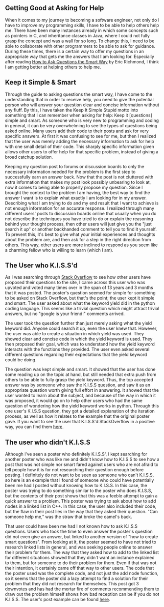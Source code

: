 Getting Good at Asking for Help
-------------------------------

When it comes to my journey to becoming a software engineer, not only do
I have to improve my programming skills, I have to be able to help
others help me. There have been many instances already in which some
concepts such as pointers in C, and inheritance classes in Java, where I
could not fully grasp the concept and was a wall for so long. To change
this, I need to be able to collaborate with other programmers to be able
to ask for guidance. During these times, there is a certain way to offer
my questions in an appropriate way that gets me the answers that I am
looking for. Especially after reading [How to Ask Questions the Smart
Way](http://www.catb.org/esr/faqs/smart-questions.html) by Eric
Richmond, I think I am getting better at helping others to help me.

Keep it Simple & Smart
----------------------

Through the guide to asking questions the smart way, I have come to the
understanding that in order to receive help, you need to give the
potential person who will answer your question clear and concise
information without any fluff. By this, I have taken the Keep It Simple
Stupid motto into something that I can remember when asking for help:
Keep it \[questions\] simple and smart. As someone who is very new to
programming and coding in general, it can be very overwhelming to see
the types of questions being asked online. Many users add their code to
their posts and ask for very specific answers. At first it was confusing
to see for me, but then I realized that the user was merely adding the
necessary information to ask for help with one small detail of their
code. This sharply specific information given allows other users to
offer help for that specific problem, instead of giving a broad catchup
solution.

Keeping my question post to forums or discussion boards to only the
necessary information needed for the problem is the first step to
successfully earn an answer back. Now that the post is not cluttered
with extra information that makes my post look possibly unbearing to
look at, now it comes to being able to properly propose my question.
Since I brought the context to the problem I am having, the best way to
find the answer I want is to explain what exactly I am looking for in my
answer. Describing what I am trying to do and my end result that I want
to achieve is not enough information for an accurate response. I
realized through many different users' posts to discussion boards online
that usually when you do not describe the techniques you have tried to
do or explain the reasoning behind your thought process, then other
users will just give you the "just search it up" or another backhanded
comment to tell you to find it yourself. To prevent this, it's best to
give what your initial experiences and thoughts about the problem are,
and then ask for a step in the right direction from others. This way,
other users are more inclined to respond as you seem like a charming
fellow who is willing to learn (which I am).

The User who K.I.S.S'd
----------------------

As I was searching through [Stack Overflow](https://stackoverflow.com/)
to see how other users have proposed their questions to the site, I came
across this user who was upvoted and voted many times over in the span
of 13 years and 3 months that it was posted. The poster's question
seemed for simple for something to be asked on Stack Overflow, but
that's the point; the user kept it simple and smart. The user asked
about what the keyword yield did in the python coding language. This
seems like a trivial question which might attract trivial answers, but
no "google is your friend!" comments arrived.

The user took the question further than just merely asking what the
yield keyword did. Anyone could search it up, even the user knew that.
However, the user was able to create a situation in which yield was
used. They showed clear and concise code in which the yield keyword is
used. They then proposed their goal, which was to understand how the
yield keyword interacts with the functions they provided. The user even
asked several different questions regarding their expectations that the
yield keyword could be doing.

The question was kept simple and smart. It showed that the user has done
some reading up on the topic at hand, but still needed that extra push
from others to be able to fully grasp the yield keyword. Thus, the top
accepted answer was by someone who saw the K.I.S.S question, and saw it
as an appropriate question worth giving full effort in answering. It
showed that the user wanted to learn about the subject, and because of
the way in which it was proposed, it would go on to help other users who
had the same question of wondering how the yield keyword works in
python. Through this one user's K.I.S.S question, they got a detailed
explanation of the iteration process, as well as how it relates to the
example that the original poster gave. If you want to see the user that
K.I.S.S'd StackOverflow in a positive way, you can find them
[here](https://stackoverflow.com/questions/231767/what-does-the-yield-keyword-do).

The user who didn't K.I.S.S
---------------------------

Although I've seen a poster who definitely K.I.S.S', I kept searching
for another poster who was like me and didn't know how to K.I.S.S to see
how a post that was not simple nor smart fared against users who are not
afraid to tell people how it is for not researching their question
enough before posting. I definitely do not want to be seen as someone
who can't K.I.S.S, so here is an example that I found of someone who
could have potentially been me had I posted without knowing how to
K.I.S.S. In this case, the poster was trying to do something similar to
the poster who does K.I.S.S, but the contents of their post shows that
this was a feeble attempt to gain a quick answer to a problem. This
poster was trying to ask about how to add nodes in a linked list in C++.
In this case, the user also included their code, but the flaw in their
post lies in the way that they asked their question. "Can someone help
me," was the straw that broke the camel's back.

That user could have been me had I not known how to ask K.I.S.S
questions. Users who took the time to even answer the poster's question
did not even give an answer, but linked to another version of "how to
create smart questions". From looking at it, the poster seemed to have
not tried to research linked lists in general, and was seeking people
online to answer their problem for them. The way that they asked how to
add to the linked list for different situations showed that they didn't
want an instance explained to them, but for someone to do their problem
for them. Even if that was not their intention, it certainly came off
that way to other users. The code that the poster used was the complete
code, and not just the add node function, so it seems that the poster
did a lazy attempt to find a solution for their problem that they did
not research for themselves. This post got 3 downvotes and has had the
mortar fire of comments recommending them to draw out the problem
himself shows how bad reception can be if you do not K.I.S.S. The user's
post example can be found
[here](https://stackoverflow.com/questions/59777469/adding-list-items-or-nodes-in-linked-list).

